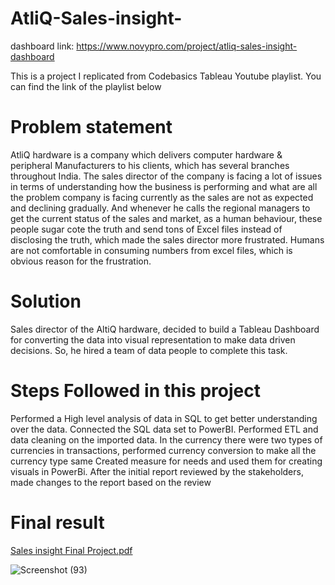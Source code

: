 # AtliQ-Sales-insight-
dashboard link: https://www.novypro.com/project/atliq-sales-insight-dashboard

This is a project I replicated from Codebasics Tableau Youtube playlist. You can find the link of the playlist below
# Problem statement
AtliQ hardware is a company which delivers computer hardware & peripheral Manufacturers to his clients, which has several branches throughout India. The sales director of the company is facing a lot of issues in terms of understanding how the business is performing and what are all the problem company is facing currently as the sales are not as expected and declining gradually. And whenever he calls the regional managers to get the current status of the sales and market, as a human behaviour, these people sugar cote the truth and send tons of Excel files instead of disclosing the truth, which made the sales director more frustrated. Humans are not comfortable in consuming numbers from excel files, which is obvious reason for the frustration.
# Solution
Sales director of the AltiQ hardware, decided to build a Tableau Dashboard for converting the data into visual representation to make data driven decisions. So, he hired a team of data people to complete this task.
# Steps Followed in this project
Performed a High level analysis of data in SQL to get better understanding over the data.
Connected the SQL data set to PowerBI.
Performed ETL and data cleaning on the imported data.
In the currency there were two types of currencies in transactions, performed currency conversion to make all the currency type same
Created measure for needs and used them for creating visuals in PowerBi.
After the initial report reviewed by the stakeholders, made changes to the report based on the review

# Final result
[Sales insight Final Project.pdf](https://github.com/praveenmvishwa/AtliQ-Sales-insight-/files/11666879/Sales.insight.Final.Project.pdf)



![Screenshot (93)](https://github.com/praveenmvishwa/AtliQ-Sales-insight-/assets/97948603/819721a1-b39e-48b7-852a-a0a016ac52b5)

